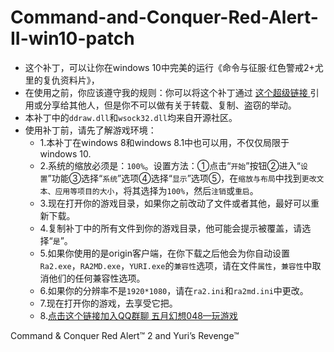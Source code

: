 # Command-and-Conquer-Red-Alert-II-win10-patch<br>
* 这个补丁，可以让你在windows 10中完美的运行《命令与征服·红色警戒2+尤里的复仇资料片》，<br>
* 在使用之前，你应该遵守我的规则：你可以将这个补丁通过 [ 这个超级链接 ]( https://github.com/873578156/Command-and-Conquer-Red-Alert-II-win10-patch )引用或分享给其他人，但是你不可以做有关于转载、复制、盗窃的举动。<br>
* 本补丁中的`ddraw.dll`和`wsock32.dll`均来自开源社区。<br>
* 使用补丁前，请先了解游戏环境：<br>
    * 1.本补丁在windows 8和windows 8.1中也可以用，不仅仅局限于windows 10.<br>
    * 2.系统的缩放必须是：`100%`。设置方法：①点击“`开始`”按钮②进入“`设置`”功能③选择“`系统`”选项④选择“`显示`”选项⑤，在`缩放与布局`中找到`更改文本、应用等项目的大小`，将其选择为`100%`，然后`注销`或`重启`。<br>
    * 3.现在打开你的游戏目录，如果你之前改动了文件或者其他，最好可以重新下载。<br>
    * 4.复制补丁中的所有文件到你的游戏目录，他可能会提示被覆盖，请选择“`是`”。<br>
    * 5.如果你使用的是origin客户端，在你下载之后他会为你自动设置`Ra2.exe`，`RA2MD.exe`，`YURI.exe`的`兼容性`选项，请在文件`属性`，`兼容性`中取消他们的任何兼容性选项。<br>
    * 6.如果你的分辨率不是`1920*1080`，请在`ra2.ini`和`ra2md.ini`中更改。<br>
    * 7.现在打开你的游戏，去享受它把。<br>
    * 8.[点击这个链接加入QQ群聊 五月幻想048—玩游戏 ](https://jq.qq.com/?_wv=1027&k=5HiqSxF)
    
Command & Conquer Red Alert™ 2 and Yuri’s Revenge™
